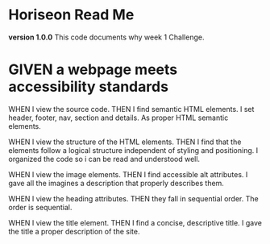 # Horiseon Read Me
**version 1.0.0**
This code documents why week 1 Challenge.

# GIVEN a webpage meets accessibility standards

WHEN I view the source code.
THEN I find semantic HTML elements.
I set header, footer, nav, section and details. As proper HTML semantic elements.

WHEN I view the structure of the HTML elements.
THEN I find that the elements follow a logical structure independent of styling and positioning.
I organized the code so i can be read and understood well.

WHEN I view the image elements.
THEN I find accessible alt attributes.
I gave all the imagines a description that properly describes them.

WHEN I view the heading attributes.
THEN they fall in sequential order.
The order is sequential.

WHEN I view the title element.
THEN I find a concise, descriptive title.
I gave the title a proper description of the site.
